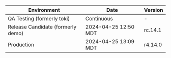 | Environment | Date | Version |
| -------- | ------- | ------- |
| QA Testing (formerly toki)| Continuous | - |
| Release Candidate (formerly demo) | 2024-04-25 12:50 MDT | rc.14.1 |
| Production | 2024-04-25 13:09 MDT | r4.14.0 |
